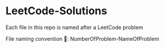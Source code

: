 # LeetCode-Solutions

Each file in this repo is named after a LeetCode problem

File naming convention 📁: NumberOfProblem-NameOfProblem
